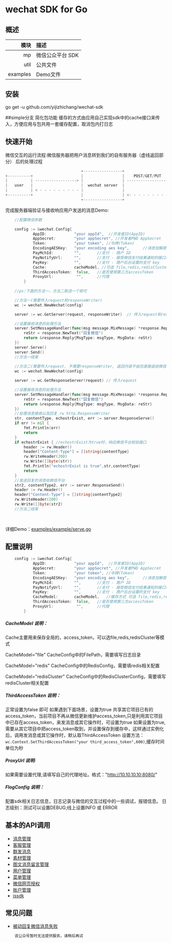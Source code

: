 # wechat SDK for Go

## 概述
| 模块    | 描述                     |
|--------:|:-------------------------|
| mp      | 微信公众平台 SDK         |
| util    | 公共文件                 |
| examples| Demo文件                 |

## 安装
go get -u github.com/yijizhichang/wechat-sdk

##simple分支
简化包功能
缓存的方式由应用自己实现sdk中的cache接口来传入，方便应用与包共用一套缓存配置，取消包内打日志

## 快速开始

微信交互的运行流程:微信服务器把用户消息转到我们的自有服务器（虚线返回部分） 后的处理过程

```go
                                 +-----------------+                       +---------------+
+----------+                     |                 |    POST/GET/PUT       |               |
|          | ------------------> |                 | ------------------->  |               |
|   user   |                     |  wechat server  |                       |  your server  |
|          | < - - - - - - - - - |                 |                       |               |
+----------+                     |                 | <- - - - - - - - - -  |               |
                                 +-----------------+                       +---------------+
```
完成服务器端验证与接收响应用户发送的消息Demo:

```go
	//配置微信参数

	config := &wechat.Config{
    		AppID:            "your appId",  //开发者ID(AppID)
    		AppSecret:        "your appSecret",	//开发者PWD AppSecret
    		Token:            "your token",	//令牌(Token)
    		EncodingAESKey:   "your encoding aes key",		//消息加解密密钥 EncodingAESKey
    		PayMchId:         "",       //支付 - 商户 ID
    		PayNotifyUrl:     "",       //支付 - 接受微信支付结果通知的接口地址
    		PayKey:           "",       //支付 - 商户后台设置的支付 key
    		Cache:            cacheModel, //可选 file,redis,redisCluster 来实现cache的接口
    		ThirdAccessToken:  false,	//是否使用第三方accessToken
    		ProxyUrl:          "",		//代理
    	}
	
	//ps:下面的方法一，方法二取选一个即可

	//方法一(需要传入request和responseWriter)
	wc := wechat.NewWechat(config)

    server := wc.GetServer(request, responseWriter)  // 传入request和responseWriter

    //设置接收消息的处理方法
    server.SetMessageHandler(func(msg message.MixMessage) *response.Reply {
        reStr = response.NewText("回复微信")
        return &response.Reply{MsgType: msgType, MsgData: reStr}
    })
    server.Serve()
    server.Send()
    //方法一结束
    
    //方法二(需要传入request, 不需要responseWriter, 返回内容不由包直接返给微信平台，而是返回给应用，由应用返给微信平台)
    wc := wechat.NewWechat(config)

    server := wc.GetResponseServer(request) // 传入request

    //设置接收消息的处理方法
    server.SetMessageHandler(func(msg message.MixMessage) *response.Reply {
        reStr = response.NewText("回复微信")
        return &response.Reply{MsgType: msgType, MsgData: reStr}
    })
    //处理消息接收以及回复 rw http.ResponseWriter
    str, contentType, echostrExist, err := server.ResponseServe()
    if err != nil {
        fmt.Println(err)
        return
    }
    if echostrExist { //echostrExist为true时，响应微信平台校验接口
        header := rw.Header()
        header["Content-Type"] = []string{contentType}
        rw.WriteHeader(200)
        rw.Write([]byte(str))
        fmt.Println("echostrExist is true",str,contentType)
        return
    }
    //发送回复的消息给微信平台
    str2, contentType2, err := server.ResponseSend()
    header := rw.Header()
    header["Content-Type"] = []string{contentType2}
    rw.WriteHeader(200)
    rw.Write([]byte(str2)
    //方法二结束
    
    
```
详细Demo：[examples/example/serve.go](examples/example/serve.go)

## 配置说明

```go
    config := &wechat.Config{
            AppID:            "your appId",  //开发者ID(AppID)
            AppSecret:        "your appSecret",	//开发者PWD AppSecret
            Token:            "your token",	//令牌(Token)
            EncodingAESKey:   "your encoding aes key",		//消息加解密密钥 EncodingAESKey
            PayMchId:         "",       //支付 - 商户 ID
            PayNotifyUrl:     "",       //支付 - 接受微信支付结果通知的接口地址
            PayKey:           "",       //支付 - 商户后台设置的支付 key
            CacheModel:       cacheModel,   //缓存方式 可选 file,redis,redisCluster 来实现cache的接口
            ThirdAccessToken:  false,	//是否使用第三方accessToken
            ProxyUrl:          "",		//代理
        }
```
##### CacheModel 说明：
Cache主要用来保存全局的，access_token，可以选file,redis,redisCluster等模式

CacheModel="file"
CacheConfig中的FilePath，需要填写日志目录

CacheModel="redis"
CacheConfig中的RedisConfig，需要填redis相关配置

CacheModel="redisCluster"
CacheConfig中的RedisClusterConfig，需要填写redisCluster相关配置

##### ThirdAccessToken 说明：
正常设置为false 即可
如果遇到下面场景，设置为true
共享其它项目已有的access_token，当前项目不再从微信更新维护access_token,只是利用其它项目中已存在access_token，来发消息或其它操作时，可设置为true
如果设置为true,需要从其它项目中把access_token取到，并设置保存到缓存中，这样通过实例化后，调用发消息或其它操作时，默认取ThirdAccessToken
设置方法：`wc.Context.SetThirdAccessToken("your third_access_token",600)`,缓存时间单位为秒

##### ProxyUrl 说明:
如果需要设置代理,请填写自己的代理地址。格式："http://10.10.10.10:8080/"

##### FlogConfig 说明：
配置sdk相关日志信息，日志记录与微信的交互过程中的一些调试，报错信息。
日志级别：测试可以设置DEBUG;线上设置INFO 或 ERROR



## 基本的API调用

- [消息管理](mp/message/README.md)
- [客服管理](mp/custom/README.md)
- [群发消息](mp/message/mass/README.md)
- [素材管理](mp/media/README.md)
- [图文消息留言管理](mp/media/README.md)
- [用户管理](mp/user/README.md)
- [菜单管理](mp/menu/README.md)
- [微信网页授权](mp/oauth2/README.md)
- [账户管理](mp/account/README.md)
- [jssdk](mp/jssdk/README.md)

## 常见问题

- [被动回复微信消息失败](FAQ.md#被动回复微信消息失败)

```go
    该公众号暂时无法提供服务，请稍后再试
```